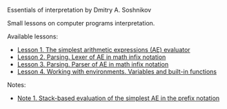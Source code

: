 Essentials of interpretation
  by Dmitry A. Soshnikov

Small lessons on computer programs interpretation.

Available lessons:

<ul>
  <li><a href="https://github.com/DmitrySoshnikov/Essentials-of-interpretation/blob/master/src/lesson-1.js">Lesson 1. The simplest arithmetic expressions (AE) evaluator</a></li>
  <li><a href="https://github.com/DmitrySoshnikov/Essentials-of-interpretation/blob/master/src/lesson-2.js">Lesson 2. Parsing. Lexer of AE in math infix notation</a></li>
  <li><a href="https://github.com/DmitrySoshnikov/Essentials-of-interpretation/blob/master/src/lesson-3.js">Lesson 3. Parsing. Parser of AE in math infix notation</a></li>
  <li><a href="https://github.com/DmitrySoshnikov/Essentials-of-interpretation/blob/master/src/lesson-4.js">Lesson 4. Working with environments. Variables and built-in functions</a></li>
</ul>

Notes:

<ul>
  <li><a href="https://github.com/DmitrySoshnikov/Essentials-of-interpretation/blob/master/src/notes/note-1.js">Note 1. Stack-based evaluation of the simplest AE in the prefix notation</a></li>
</ul>

